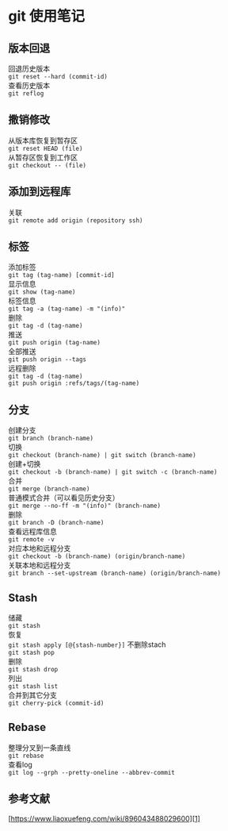 # git 使用笔记

## 版本回退

回退历史版本  
`git reset --hard (commit-id)`  
查看历史版本  
`git reflog`  

## 撒销修改  

从版本库恢复到暂存区  
`git reset HEAD (file)`  
从暂存区恢复到工作区  
`git checkout -- (file)`  

## 添加到远程库

关联  
`git remote add origin (repository ssh)`  

## 标签

添加标签  
`git tag (tag-name) [commit-id]`  
显示信息  
`git show (tag-name)`  
标签信息  
`git tag -a (tag-name) -m "(info)"`  
删除  
`git tag -d (tag-name)`  
推送  
`git push origin (tag-name)`  
全部推送  
`git push origin --tags`  
远程删除  
`git tag -d (tag-name)`  
`git push origin :refs/tags/(tag-name)`  

## 分支

创建分支  
`git branch (branch-name)`  
切换  
`git checkout (branch-name) | git switch (branch-name)`  
创建+切换  
`git checkout -b (branch-name) | git switch -c (branch-name)`  
合并  
`git merge (branch-name)`  
普通模式合并（可以看见历史分支）  
`git merge --no-ff -m "(info)" (branch-name)`  
删除  
`git branch -D (branch-name)`  
查看远程库信息  
`git remote -v`  
对应本地和远程分支  
`git checkout -b (branch-name) (origin/branch-name)`  
关联本地和远程分支  
`git branch --set-upstream (branch-name) (origin/branch-name)`  

## Stash

储藏  
`git stash`  
恢复  
`git stash apply [@{stash-number}]` 不删除stach  
`git stash pop`  
删除  
`git stash drop`  
列出  
`git stash list`  
合并到其它分支  
`git cherry-pick (commit-id)`  

## Rebase

整理分叉到一条直线  
`git rebase`  
查看log  
`git log --grph --pretty-oneline --abbrev-commit`  

## 参考文献

[https://www.liaoxuefeng.com/wiki/896043488029600][1]

[1]: https://www.liaoxuefeng.com/wiki/896043488029600
